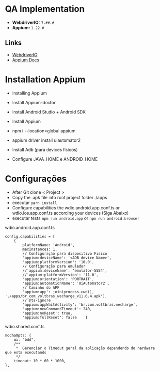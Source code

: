 # QA Implementation
 
- **WebdriverIO:** `7.##.#`
- **Appium:** `1.22.#`
 

## Links 
- [WebdriverIO](http://webdriver.io)
- [Appium Docs](http://appium.io/docs/en/about-appium/intro/)
 

# Installation Appium

- Installing Appium

- Install Appium-doctor

- Install Android Studio + Android SDK

- Install Appium

- npm i --location=global appium

- appium driver install uiautomator2

- Install Adb (para devices fisicos)

- Configure JAVA_HOME e ANDROID_HOME


# Configurações

- After Git clone < Project >
- Copy the .apk file into root project folder ./apps
- executar `yarn install`
- Configure capabilities the wdio.android.app.conf.ts or wdio.ios.app.conf.ts according your devices  (Siga Abaixo)
- executar tests `npm run android.app` or `npm run android.browser`


wdio.android.app.conf.ts

    config.capabilities = [
        {
            platformName: 'Android',
            maxInstances: 1,
            // Configuração para dispositivo Fisico   
            'appium:deviceName': '<ADB device Name>',
            'appium:platformVersion': '10.0',
            // Configuração para emulador
            //'appium:deviceName': 'emulator-5554',
            //'appium:platformVersion': '11.0',
            'appium:orientation': 'PORTRAIT',
            'appium:automationName': 'UiAutomator2',
            // Caminho do APP 
            'appium:app': join(process.cwd(), './apps/br_com_voltbras_wecharge_v11.6.4.apk'),
            // @ts-ignore
            'appium:appWaitActivity': 'br.com.voltbras.wecharge',
            'appium:newCommandTimeout': 240,
            'appium:noReset': true,
            'appium:fullReset': false    }

wdio.shared.conf.ts

    mochaOpts: {
        ui: "bdd",
        /**
         *  Gerenciar o Timeout geral da aplicação dependendo do hardware que esta executando  
         */
        timeout: 10 * 60 * 1000,  
    },


 
